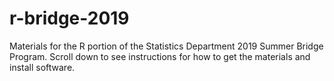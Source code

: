# r-bridge-2019
Materials for the R portion of the Statistics Department 2019 Summer Bridge Program. Scroll down to see instructions for how to get the materials and install software.
